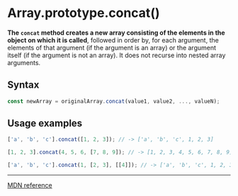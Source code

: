 # Array.prototype.concat()

**The `concat` method creates a **new** array consisting of the elements in the object on which it is called**, followed in order by, for each argument, the elements of that argument (if the argument is an array) or the argument itself (if the argument is not an array). It does not recurse into nested array arguments.

## Syntax

```js
const newArray = originalArray.concat(value1, value2, ..., valueN);
```

## Usage examples

```js
['a', 'b', 'c'].concat([1, 2, 3]); // -> ['a', 'b', 'c', 1, 2, 3]

[1, 2, 3].concat(4, 5, 6, [7, 8, 9]); // -> [1, 2, 3, 4, 5, 6, 7, 8, 9]

['a', 'b', 'c'].concat(1, [2, 3], [[4]]); // -> ['a', 'b', 'c', 1, 2, 3, [4]]
```

---

[MDN reference](https://developer.mozilla.org/en-US/docs/Web/JavaScript/Reference/Global_Objects/Array/concat)
